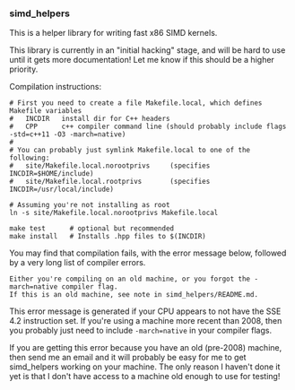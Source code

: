 ### simd_helpers

This is a helper library for writing fast x86 SIMD kernels.

This library is currently in an "initial hacking" stage, and will be hard to use until it gets more documentation!
Let me know if this should be a higher priority.

Compilation instructions:
```
# First you need to create a file Makefile.local, which defines Makefile variables
#   INCDIR   install dir for C++ headers
#   CPP      c++ compiler command line (should probably include flags -std=c++11 -O3 -march=native)
#
# You can probably just symlink Makefile.local to one of the following:
#   site/Makefile.local.norootprivs     (specifies INCDIR=$HOME/include)
#   site/Makefile.local.rootprivs       (specifies INCDIR=/usr/local/include)

# Assuming you're not installing as root
ln -s site/Makefile.local.norootprivs Makefile.local

make test      # optional but recommended
make install   # Installs .hpp files to $(INCDIR)
```

You may find that compilation fails, with the error message below, followed by a very long
list of compiler errors.
```
Either you're compiling on an old machine, or you forgot the -march=native compiler flag.  
If this is an old machine, see note in simd_helpers/README.md.
```
This error message is generated if your CPU appears to not have the SSE 4.2 instruction set.
If you're using a machine more recent than 2008, then you probably just need to include `-march=native`
in your compiler flags.

If you are getting this error because you have an old (pre-2008) machine, then send me an email
and it will probably be easy for me to get simd_helpers working on your machine.  The only reason
I haven't done it yet is that I don't have access to a machine old enough to use for testing!






